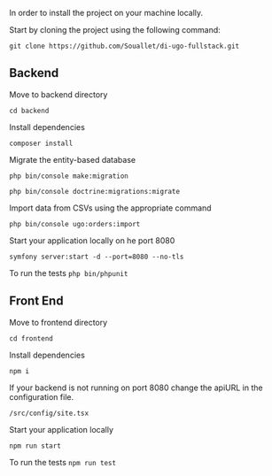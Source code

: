 In order to install the project on your machine locally.

Start by cloning the project using the following command:

`git clone https://github.com/Souallet/di-ugo-fullstack.git`

## Backend

Move to backend directory

`cd backend`

Install dependencies

`composer install`

Migrate the entity-based database

`php bin/console make:migration`

`php bin/console doctrine:migrations:migrate`

Import data from CSVs using the appropriate command

`php bin/console ugo:orders:import`

Start your application locally on he port 8080

`symfony server:start -d --port=8080 --no-tls`

To run the tests
`php bin/phpunit`

## Front End

Move to frontend directory

`cd frontend `

Install dependencies

`npm i `

If your backend is not running on port 8080 change the apiURL in the configuration file.

`/src/config/site.tsx`

Start your application locally

`npm run start`

To run the tests
`npm run test`
